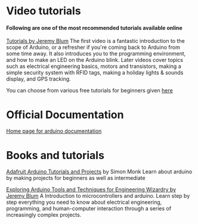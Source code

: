 # Video tutorials

#### Following are one of the most recommended tutorials available online

[Tutorials by Jeremy Blum](https://www.youtube.com/watch?v=fCxzA9_kg6s&list=PLA567CE235D39FA84) The first video is a fantastic introduction to the scope of Arduino, or a refresher if you're coming back to Arduino from some time away. It also introduces you to the programming environment, and how to make an LED on the Arduino blink. Later videos cover topics such as electrical engineering basics, motors and transistors, making a simple security system with RFID tags, making a holiday lights & sounds display, and GPS tracking.

You can choose from various free tutorials for beginners given [here](https://gitconnected.com/learn/arduino)

# Official Documentation

[Home page for arduino documentation](https://www.arduino.cc/en/Tutorial/HomePage) 

# Books and tutorials

[Adafruit Arduino Tutorials and Projects](https://learn.adafruit.com/category/learn-arduino) by Simon Monk Learn about arduino by making projects for beginners as well as intermediate

[Exploring Arduino Tools and Techniques for Engineering Wizardry by Jeremy Blum](https://www.engineeringbookspdf.com/download/?file=12647) A Introduction to microcontrollers and arduino. Learn step by step everything you need to know about electrical engineering, programming, and human-computer interaction through a series of increasingly complex projects.
